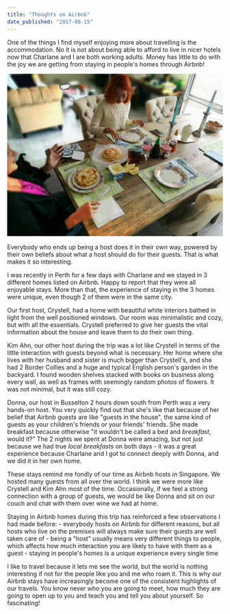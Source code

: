 ```yaml
---
title: "Thoughts on Airbnb"
date_published: "2017-08-15"
---
```


One of the things I find myself enjoying more about travelling is the accommodation. No it is not about being able to afford to live in nicer hotels now that Charlane and I are both working adults. Money has little to do with the joy we are getting from staying in people's homes through Airbnb!

![having breakfast prepared by Donna our Airbnb host](images/donna_breakfast_airbnb.jpg)

Everybody who ends up being a host does it in their own way, powered by their own beliefs about what a host should do for their guests. That is what makes it so interesting.

I was recently in Perth for a few days with Charlane and we stayed in 3 different homes listed on Airbnb. Happy to report that they were all enjoyable stays. More than that, the experience of staying in the 3 homes were unique, even though 2 of them were in the same city.

Our first host, Crystell, had a home with beautiful white interiors bathed in light from the well positioned windows. Our room was minimalistic and cozy, but with all the essentials. Crystell preferred to give her guests the vital information about the house and leave them to do their own thing.

Kim Ahn, our other host during the trip was a lot like Crystell in terms of the little interaction with guests beyond what is necessary. Her home where she lives with her husband and sister is much bigger than Crystell's, and she had 2 Border Collies and a huge and typical English person's garden in the backyard. I found wooden shelves stacked with books on business along every wall, as well as frames with seemingly random photos of flowers. It was not minimal, but it was still cozy.

Donna, our host in Busselton 2 hours down south from Perth was a very hands-on host. You very quickly find out that she's like that because of her belief that Airbnb guests are like "guests in the house", the same kind of guests as your children's friends or your friends' friends. She made breakfast because otherwise "it wouldn't be called a bed and _breakfast_, would it?" The 2 nights we spent at Donna were amazing, but not just because we had true _local breakfasts_ on both days - it was a great experience because Charlane and I got to connect deeply with Donna, and we did it in her own home.

These stays remind me fondly of our time as Airbnb hosts in Singapore. We hosted many guests from all over the world. I think we were more like Crystell and Kim Ahn most of the time. Occasionally, if we feel a strong connection with a group of guests, we would be like Donna and sit on our couch and chat with them over wine we had at home.

Staying in Airbnb homes during this trip has reinforced a few observations I had made before: - everybody hosts on Airbnb for different reasons, but all hosts who live on the premises will always make sure their guests are well taken care of - being a "host" usually means very different things to people, which affects how much interaction you are likely to have with them as a guest - staying in people's homes is a unique experience every single time

I like to travel because it lets me see the world, but the world is nothing interesting if not for the people like you and me who roam it. This is why our Airbnb stays have increasingly become one of the consistent highlights of our travels. You know never who you are going to meet, how much they are going to open up to you and teach you and tell you about yourself. So fascinating!
